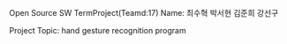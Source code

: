 Open Source SW 
TermProject(Teamd:17)
Name: 최수혁
박서현
김준희
강선구

Project Topic: hand gesture recognition program
